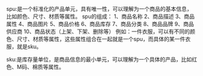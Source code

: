 spu:是一个标准化的产品单元，具有唯一性，可以理解为一个商品的基本信息，比如颜色、尺寸、材质等属性。
spu的组成：
1、商品名称
2、商品描述
3、商品属性
4、商品图片
5、商品价格
6、商品库存
7、商品分类
8、商品品牌
9、商品供应商
10、商品状态（上架、下架、删除等）
例如：一件衣服，可以有不同的颜色、尺寸、材质等属性，这些属性组合在一起就是一个spu，而具体的某一件衣服，就是sku。
















sku:是库存量单位，是商品信息的最小单元，可以理解为一个具体的产品，比如红色、M码、棉质等属性。